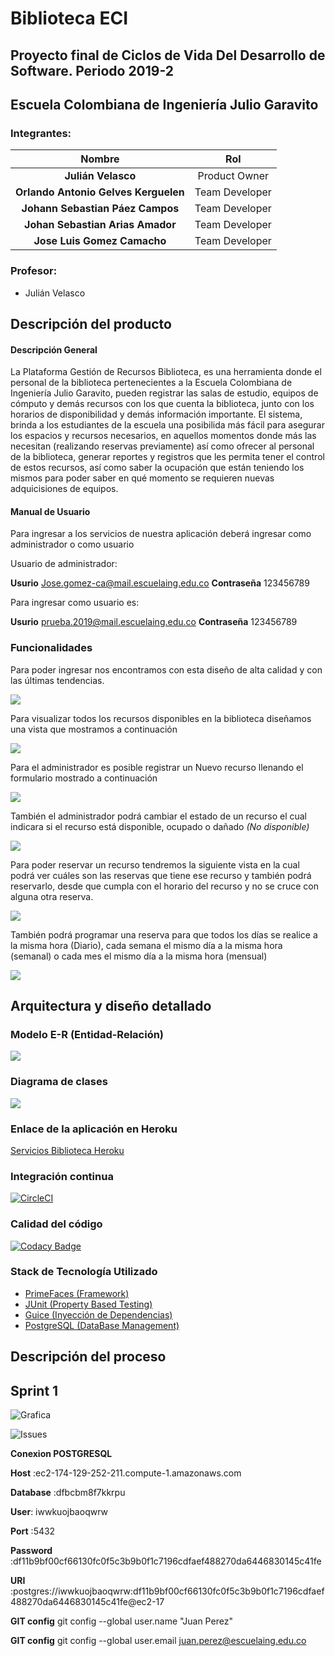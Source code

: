 # Biblioteca ECI
## Proyecto final de Ciclos de Vida Del Desarrollo de Software. Periodo 2019-2
## Escuela Colombiana de Ingeniería Julio Garavito

### Integrantes:
|     Nombre    |     Rol         |
|:--------------:|:-------------: |
|**Julián Velasco**|Product Owner    |
|**Orlando Antonio Gelves Kerguelen** |Team Developer       |
|**Johann Sebastian Páez Campos** |Team Developer       |
|**Johan Sebastian Arias Amador** |Team Developer  |
|**Jose Luis Gomez Camacho** |Team Developer    |

### Profesor:
* Julián Velasco


## Descripción del producto

#### Descripción General
La Plataforma Gestión de Recursos Biblioteca, es una herramienta donde el personal de la biblioteca pertenecientes a la Escuela Colombiana de Ingeniería Julio Garavito, pueden registrar las salas de estudio, equipos de cómputo y demás recursos con los que cuenta la biblioteca, junto con los horarios de disponibilidad y demás información importante. El sistema, brinda a los estudiantes de la escuela una posibilida más fácil para asegurar los espacios y recursos necesarios, en aquellos momentos donde más las necesitan (realizando reservas previamente) así como ofrecer al personal de la biblioteca, generar reportes y registros que les permita tener el control de estos recursos, así como saber la ocupación que están teniendo los mismos para poder saber en qué momento se requieren nuevas adquicisiones de equipos.

#### Manual de Usuario 
Para ingresar a los servicios de nuestra aplicación deberá ingresar como administrador o como usuario

Usuario de administrador:

   **Usurio** Jose.gomez-ca@mail.escuelaing.edu.co 
   **Contraseña** 123456789

Para ingresar como usuario es:

   **Usurio** prueba.2019@mail.escuelaing.edu.co
   **Contraseña** 123456789
### Funcionalidades

Para poder ingresar nos encontramos con esta diseño de alta calidad y con las últimas tendencias. 

![](img/Funcionalidad1.PNG)

Para visualizar todos los recursos disponibles en  la biblioteca diseñamos una vista que mostramos a continuación

![](img/Funcionalidad2.PNG)

Para el administrador es posible registrar un Nuevo recurso  llenando el formulario mostrado a continuación

![](img/Funcionalidad3.PNG)

También el administrador podrá cambiar el estado de un recurso el cual indicara si el recurso está disponible, ocupado o dañado *(No disponible)*

![](img/Funcionalidad3.PNG)

Para poder reservar un recurso tendremos la siguiente vista en la cual podrá ver cuáles son las reservas que tiene ese recurso y también podrá reservarlo, desde que cumpla con el horario del recurso y no se cruce con alguna otra reserva. 

![](img/Funcionalidad4.PNG)

También podrá programar una reserva para que todos los días se realice a la misma hora (Diario), cada semana el mismo día a la misma hora (semanal) o cada mes el mismo día a la misma hora (mensual)

![](img/Funcionalidad5.PNG)

## Arquitectura y diseño detallado


### Modelo E-R (Entidad-Relación)
![](img/MODEL.png)


### Diagrama de clases
![](img/DIAGRAMAPROJECTCVDS.png)

### Enlace de la aplicación en Heroku
[Servicios Biblioteca Heroku](https://biblioteca-eci.herokuapp.com)

### Integración continua
[![CircleCI](https://circleci.com/gh/NullPointerTeam1/ProyectoCVDS2019.svg?style=svg)](https://circleci.com/gh/NullPointerTeam1/ProyectoCVDS2019)

### Calidad del código
[![Codacy Badge](https://api.codacy.com/project/badge/Grade/48a154668669463aae0098daa9ab056d)](https://www.codacy.com/manual/orlandoagk/ProyectoCVDS2019?utm_source=github.com&amp;utm_medium=referral&amp;utm_content=NullPointerTeam1/ProyectoCVDS2019&amp;utm_campaign=Badge_Grade)

### Stack de Tecnología Utilizado

   * [PrimeFaces (Framework)](https://www.primefaces.org/)
   * [JUnit (Property Based Testing)](https://junit.org/junit5/)
   * [Guice (Inyección de Dependencias)](https://github.com/google/guice)
   * [PostgreSQL (DataBase Management)](https://www.postgresql.org)
   
## Descripción del proceso


## Sprint 1


![Grafica](img/GraficaSprint1.PNG)

![Issues](img/sprint1issues.PNG)



**Conexion POSTGRESQL**

**Host** :ec2-174-129-252-211.compute-1.amazonaws.com

**Database** :dfbcbm8f7kkrpu

**User**: iwwkuojbaoqwrw

**Port** :5432

**Password** :df11b9bf00cf66130fc0f5c3b9b0f1c7196cdfaef488270da6446830145c41fe

**URI** :postgres://iwwkuojbaoqwrw:df11b9bf00cf66130fc0f5c3b9b0f1c7196cdfaef488270da6446830145c41fe@ec2-17

**GIT config** git config --global user.name "Juan Perez"

**GIT config** git config --global user.email juan.perez@escuelaing.edu.co

